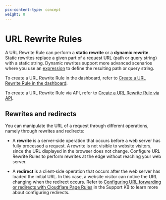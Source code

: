 ```yaml
---
pcx-content-type: concept
weight: 0
---
```


# URL Rewrite Rules

A URL Rewrite Rule can perform a **static rewrite** or a **dynamic rewrite**. Static rewrites replace a given part of a request URL (path or query string) with a static string. Dynamic rewrites support more advanced scenarios where you use an [expression](https://developers.cloudflare.com/firewall/cf-firewall-rules/fields-and-expressions) to define the resulting path or query string.

To create a URL Rewrite Rule in the dashboard, refer to [Create a URL Rewrite Rule in the dashboard](/transform/url-rewrite/create-dashboard).

To create a URL Rewrite Rule via API, refer to [Create a URL Rewrite Rule via API](/transform/url-rewrite/create-api).

## Rewrites and redirects

You can manipulate the URL of a request through different operations, namely through rewrites and redirects:

- A **rewrite** is a server-side operation that occurs before a web server has fully processed a request. A rewrite is not visible to website visitors, since the URL displayed in the browser does not change. Configure URL Rewrite Rules to perform rewrites at the edge without reaching your web server.

- A **redirect** is a client-side operation that occurs after the web server has loaded the initial URL. In this case, a website visitor can notice the URL changing when the redirect occurs. Refer to [Configuring URL forwarding or redirects with Cloudflare Page Rules](https://support.cloudflare.com/hc/articles/200172286) in the Support KB to learn more about configuring redirects.

